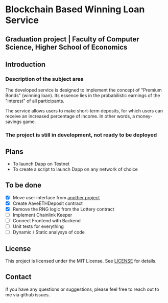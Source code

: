 # Blockchain Based Winning Loan Service 
## Graduation project | Faculty of Computer Science, Higher School of Economics

## Introduction
### Description of the subject area
The developed service is designed to implement the concept of "Premium Bonds" (winning loan). Its essence lies in the probabilistic earnings of the "interest" of all participants.

The service allows users to make short-term deposits, for which users can receive an increased percentage of income. In other words, a money-savings game.

### **The project is still in development, not ready to be deployed**

## Plans
- To launch Dapp on Testnet
- To create a script to launch Dapp on any network of choice

## To be done
- [x] Move user interface from [another project](https://github.com/D1scoDancer/lottery-ui)
- [x] Create AaveETHDeposit contract
- [x] Remove the RNG logic from the Lottery contract
- [ ] Implement Chainlink Keeper
- [ ] Connect Frontend with Backend
- [ ] Unit tests for everything
- [ ] Dynamic / Static analysys of code 

## License
This project is licensed under the MIT License. See [LICENSE](LICENSE) for details.

## Contact
If you have any questions or suggestions, please feel free to reach out to me via github issues.
